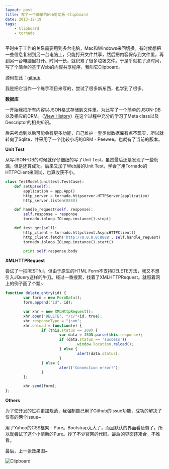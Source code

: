 ```yaml
---
layout: post
title: 写了一个简单的Web剪切板-Clipboard
date: 2013-12-19
tags:
    - Clipboard
    - tornado
---
```



平时由于工作的关系需要用到多台电脑，Mac和Windows来回切换。有时候想把一些信息复制到另一台电脑上，只能打开文件共享，然后把内容保存到文件里，再到另一台电脑里打开。时间一长，就积累了很多垃圾文件。于是乎就花了点时间，写了个简单的基于Web的内容共享程序，我叫它Clipboard。

源码在此：[github](https://github.com/zqqf16/clipboard)

我是把它当作一个练手项目来写的，尝试了很多新东西，也学到了很多。

**数据库**

一开始我把所有内容以JSON格式存储到文件里，为此写了一个简单的JSON-DB以及相应的ORM。（[View History](https://github.com/zqqf16/clipboard/blob/0eceea61e3d2e49fdafc73b88b5b42722a8ab192/clipboard/model.py)）在这个过程中充分的学习了Meta class以及Descriptor的相关知识。

后来考虑到以后可能会有更多功能，自己维护一套类似数据库有点不现实，所以就转向了Sqlite，并采用了一个比较小巧的ORM - Peewee。也就有了当前的版本。

**Unit Test**

从写JSON-DB的时候就仔仔细细的写了Unit Test，虽然最后还是发现了一些纰漏，但是还算成功。后来又加了Web层的Unit Test，学会了用Tornado的HTTPClient来测试，也算收获不小。

```python
class TestModel(unittest.TestCase):
    def setUp(self):
        application = app.App()
        http_server = tornado.httpserver.HTTPServer(application)
        http_server.listen(8888)

    def handle_request(self, response):
        self.response = response
        tornado.ioloop.IOLoop.instance().stop()

    def test_get(self):
        http_client = tornado.httpclient.AsyncHTTPClient()
        http_client.fetch('http://0.0.0.0:8888', self.handle_request)
        tornado.ioloop.IOLoop.instance().start()

        print self.response.body
```

**XMLHTTPRequest**

尝试了一把RESTful，但由于原生的HTML Form不支持DELETE方法，我又不想引入JQuery这样的牛刀。经过一番搜索，找着了XMLHTTPRequest。就照着网上的例子画了个瓢~

```Javascript
function delete_entry(id) {
        var form = new FormData();
        form.append("id", id);

        var xhr = new XMLHttpRequest();
        xhr.open("DELETE", "/c/"+id, true);
        xhr.responseType = "json";
        xhr.onload = function(e) {
                if (this.status == 200) {
                        var data = JSON.parse(this.response);
                        if (data.status == 'success'){
                                window.location.reload();
                        } else {
                                alert(data.status);
                        }
                } else {
                        alert('Connection error!');
                }
        };

        xhr.send(form);
};
```

**Others**

为了使开发的过程更加规范，我强制自己用了Github的issue功能，成功的解决了仅有的两个issue~

用了Yahoo的CSS框架 - Pure。Bootstrap太大了，而且默认的界面看疲劳了。所以就尝试了这个小清新的Pure。抄了不少官网的代码。最后的界面还凑合，不难看。

最后，上一张效果图~

![Clipboard](https://z_blog.oss-cn-hangzhou.aliyuncs.com/blog/clipboard.png?x-oss-process=style/jpg)